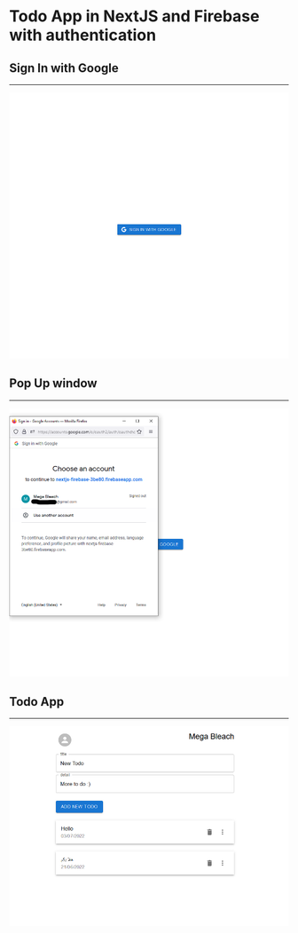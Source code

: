 # Todo App in NextJS and Firebase with authentication

## Sign In with Google

---

<p  algin="center">
<img  algin="center"  src="https://raw.githubusercontent.com/SudanAlhilali/Todo-nextjs-firebase/main/screenshots/signInWithGoogle.png?token=GHSAT0AAAAAABVXMULRYQ3PD7TQE3LNSMCKYWAXQEA"  width="600">
</p>

## Pop Up window

---

<p  algin="center">
<img  algin="center"  src="https://raw.githubusercontent.com/SudanAlhilali/Todo-nextjs-firebase/main/screenshots/PopWindow.png?token=GHSAT0AAAAAABVXMULRRYITTWPRCZIIWCW2YWAXOZQ"  width="700">
</p>

## Todo App

---

<p  algin="center">
<img  algin="center"  src="https://raw.githubusercontent.com/SudanAlhilali/Todo-nextjs-firebase/main/screenshots/mainPage.png?token=GHSAT0AAAAAABVXMULQ2XEZ5LZAVVB2NWVIYWAXPXA"  width="800">
</p>
